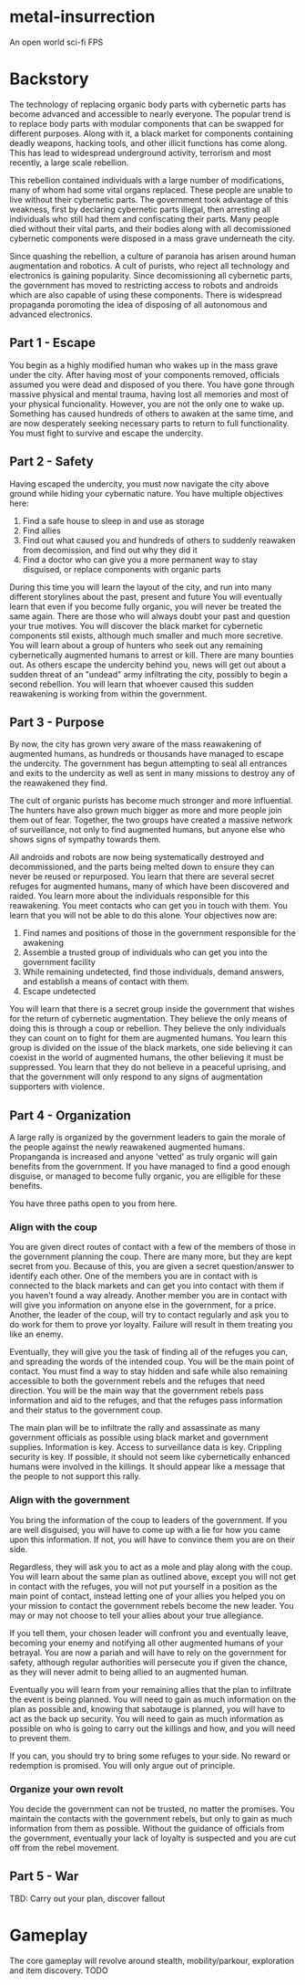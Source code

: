 # metal-insurrection
An open world sci-fi FPS

# Backstory
The technology of replacing organic body parts with cybernetic parts has become advanced and accessible to nearly everyone. The popular trend is to replace body parts with modular components that can be swapped for different purposes. Along with it, a black market for components containing deadly weapons, hacking tools, and other illicit functions has come along. This has lead to widespread underground activity, terrorism and most recently, a large scale rebellion.

This rebellion contained individuals with a large number of modifications, many of whom had some vital organs replaced. These people are unable to live without their cybernetic parts. The government took advantage of this weakness, first by declaring cybernetic parts illegal, then arresting all individuals who still had them and confiscating their parts. Many people died without their vital parts, and their bodies along with all decomissioned cybernetic components were disposed in a mass grave underneath the city.

Since quashing the rebellion, a culture of paranoia has arisen around human augmentation and robotics. A cult of purists, who reject all technology and electronics is gaining popularity. Since decomissioning all cybernetic parts, the government has moved to restricting access to robots and androids which are also capable of using these components. There is widespread propaganda poromoting the idea of disposing of all autonomous and advanced electronics.

## Part 1 - Escape
You begin as a highly modified human who wakes up in the mass grave under the city. After having most of your components removed, officials assumed you were dead and disposed of you there. You have gone through massive physical and mental trauma, having lost all memories and most of your physical funcionality. However, you are not the only one to wake up. Something has caused hundreds of others to awaken at the same time, and are now desperately seeking necessary parts to return to full functionality. You must fight to survive and escape the undercity.

## Part 2 - Safety
Having escaped the undercity, you must now navigate the city above ground while hiding your cybernatic nature. You have multiple objectives here:
1) Find a safe house to sleep in and use as storage
2) Find allies
3) Find out what caused you and hundreds of others to suddenly reawaken from decomission, and find out why they did it
4) Find a doctor who can give you a more permanent way to stay disguised, or replace components with organic parts

During this time you will learn the layout of the city, and run into many different storylines about the past, present and future
You will eventually learn that even if you become fully organic, you will never be treated the same again. There are those who will always doubt your past and question your true motives.
You will discover the black market for cybernetic components stil exists, although much smaller and much more secretive.
You will learn about a group of hunters who seek out any remaining cybernetically augmented humans to arrest or kill. There are many bounties out.
As others escape the undercity behind you, news will get out about a sudden threat of an "undead" army infiltrating the city, possibly to begin a second rebellion. 
You will learn that whoever caused this sudden reawakening is working from within the government.

## Part 3 - Purpose
By now, the city has grown very aware of the mass reawakening of augmented humans, as hundreds or thousands have managed to escape the undercity. The government has begun attempting to seal all entrances and exits to the undercity as well as sent in many missions to destroy any of the reawakened they find.

The cult of organic purists has become much stronger and more influential. The hunters have also grown much bigger as more and more people join them out of fear. Together, the two groups have created a massive network of surveillance, not only to find augmented humans, but anyone else who shows signs of sympathy towards them. 

All androids and robots are now being systematically destroyed and decommissioned, and the parts being melted down to ensure they can never be reused or repurposed.
You learn that there are several secret refuges for augmented humans, many of which have been discovered and raided.
You learn more about the individuals responsible for this reawakening. You meet contacts who can get you in touch with them. You learn that you will not be able to do this alone.
Your objectives now are:
1) Find names and positions of those in the government responsible for the awakening
2) Assemble a trusted group of individuals who can get you into the government facility
3) While remaining undetected, find those individuals, demand answers, and establish a means of contact with them.
4) Escape undetected

You will learn that there is a secret group inside the government that wishes for the return of cybernetic augmentation. They believe the only means of doing this is through a coup or rebellion. They believe the only individuals they can count on to fight for them are augmented humans.
You learn this group is divided on the issue of the black markets, one side believing it can coexist in the world of augmented humans, the other believing it must be suppressed.
You learn that they do not believe in a peaceful uprising, and that the government will only respond to any signs of augmentation supporters with violence.

## Part 4 - Organization
A large rally is organized by the government leaders to gain the morale of the people against the newly reawakened augmented humans. Propanganda is increased and anyone 'vetted' as truly organic will gain benefits from the government. If you have managed to find a good enough disguise, or managed to become fully organic, you are elligible for these benefits.

You have three paths open to you from here.

### Align with the coup
You are given direct routes of contact with a few of the members of those in the government planning the coup. There are many more, but they are kept secret from you. Because of this, you are given a secret question/answer to identify each other. One of the members you are in contact with is connected to the black markets and can get you into contact with them if you haven't found a way already. Another member you are in contact with will give you information on anyone else in the government, for a price. Another, the leader of the coup, will try to contact regularly and ask you to do work for them to prove yor loyalty. Failure will result in them treating you like an enemy.

Eventually, they will give you the task of finding all of the refuges you can, and spreading the words of the intended coup. You will be the main point of contact. You must find a way to stay hidden and safe while also remaining accessible to both the government rebels and the refuges that need direction. You will be the main way that the government rebels pass information and aid to the refuges, and that the refuges pass information and their status to the government coup.

The main plan will be to infiltrate the rally and assassinate as many government officials as possible using black market and government supplies. Information is key. Access to surveillance data is key. Crippling security is key. If possible, it should not seem like cybernetically enhanced humans were involved in the killings. It should appear like a message that the people to not support this rally.

### Align with the government
You bring the information of the coup to leaders of the government. If you are well disguised, you will have to come up with a lie for how you came upon this information. If not, you will have to convince them you are on their side.

Regardless, they will ask you to act as a mole and play along with the coup. You will learn about the same plan as outlined above, except you will not get in contact with the refuges, you will not put yourself in a position as the main point of contact, instead letting one of your allies you helped you on your mission to contact the government rebels become the new leader. You may or may not choose to tell your allies about your true allegiance.

If you tell them, your chosen leader will confront you and eventually leave, becoming your enemy and notifying all other augmented humans of your betrayal. You are now a pariah and will have to rely on the government for safety, although regular authorities will persecute you if given the chance, as they will never admit to being allied to an augmented human.

Eventually you will learn from your remaining allies that the plan to infiltrate the event is being planned. You will need to gain as much information on the plan as possible and, knowing that sabotauge is planned, you will have to act as the back up security. You will need to gain as much information as possible on who is going to carry out the killings and how, and you will need to prevent them. 

If you can, you should try to bring some refuges to your side. No reward or redemption is promised. You will only argue out of principle.

### Organize your own revolt
You decide the government can not be trusted, no matter the promises. You maintain the contacts with the government rebels, but only to gain as much information from them as possible. Without the guidance of officials from the government, eventually your lack of loyalty is suspected and you are cut off from the rebel movement.


## Part 5 - War
TBD: Carry out your plan, discover fallout

# Gameplay
The core gameplay will revolve around stealth, mobility/parkour, exploration and item discovery.
TODO
